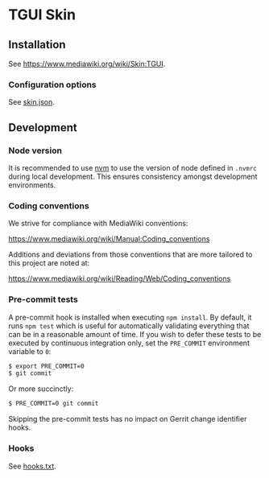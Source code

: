 TGUI Skin
========================

Installation
------------

See <https://www.mediawiki.org/wiki/Skin:TGUI>.

### Configuration options

See [skin.json](skin.json).

Development
-----------

### Node version

It is recommended to use [nvm](https://github.com/nvm-sh/nvm) to use the version of node defined
in `.nvmrc` during local development. This ensures consistency amongst development environments.

### Coding conventions

We strive for compliance with MediaWiki conventions:

<https://www.mediawiki.org/wiki/Manual:Coding_conventions>

Additions and deviations from those conventions that are more tailored to this
project are noted at:

<https://www.mediawiki.org/wiki/Reading/Web/Coding_conventions>

### Pre-commit tests

A pre-commit hook is installed when executing `npm install`. By default, it runs
`npm test` which is useful for automatically validating everything that can be
in a reasonable amount of time. If you wish to defer these tests to be executed
by continuous integration only, set the `PRE_COMMIT` environment variable to `0`:

```bash
$ export PRE_COMMIT=0
$ git commit
```

Or more succinctly:

```bash
$ PRE_COMMIT=0 git commit
```

Skipping the pre-commit tests has no impact on Gerrit change identifier hooks.

### Hooks
See [hooks.txt](hooks.txt).
